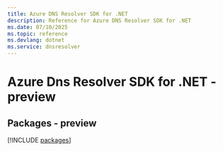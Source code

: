 ```yaml
---
title: Azure DNS Resolver SDK for .NET
description: Reference for Azure DNS Resolver SDK for .NET
ms.date: 07/10/2025
ms.topic: reference
ms.devlang: dotnet
ms.service: dnsresolver
---
```

# Azure Dns Resolver SDK for .NET - preview
## Packages - preview
[!INCLUDE [packages](dns-resolver-index.md)]
